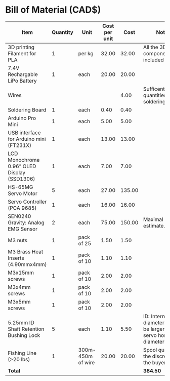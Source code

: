 # Bill of Material (CAD$)
| Item | Quantity | Unit |Cost per unit| Cost|Notes
| ------------- | ------------- | ------------- | ------------- | ------------- | ------------- | 
|3D printing Filament for PLA|	1|	per kg|	32.00|	32.00	|All the 3D components are included here.|
|7.4V Rechargable LiPo Battery| 	1|	each|	20.00|	20.00|	
|Wires ||||4.00|	Sufficently large quantities of soldering wire.|
|Soldering Board|	1|	each|	0.40|	0.40||	
|Arduino Pro Mini	|1|	each|	5.00|	5.00||
|USB interface for Arduino mini (FT231X)|	1|	each|	13.00|	13.00|	|
|LCD Monochrome 0.96” OLED Display (SSD1306)|	1|each|	7.00|	7.00||
|HS-65MG Servo Motor	|5	|each	|27.00	|135.00	||
|Servo Controller (PCA 9685)|	1|	each|	16.00|	16.00||	
|SEN0240 Gravity: Analog EMG Sensor	|2	|each	|75.00	|150.00|	Maximal estimate.|
|M3 nuts|1	|pack of 25	|1.50	|1.50	|
|M3 Brass Heat Inserts (4.90mmx4mm)|	1|	pack of 10|	1.10|	1.10||	
|M3x15mm screws	|1|	pack of 10|	2.00|	2.00	||
|M3x4mm screws	|1	|pack of 10	|2.00	|2.00	||
|M3x5mm screws	|1	|pack of 10	|2.00	|2.00	||
|5.25mm ID Shaft Retention Bushing Lock	|5|	each|	1.10|	5.50	|ID: Internal diameter. Must be larger than servo horn diameter(>5mm)|
|Fishing Line (>20 lbs)	|1	|300m-450m of wire	|20.00	|20.00|	Spool quantity to the discretion of the buyer.|
|**Total**	 |||||	 	 **384.50**	 ||

